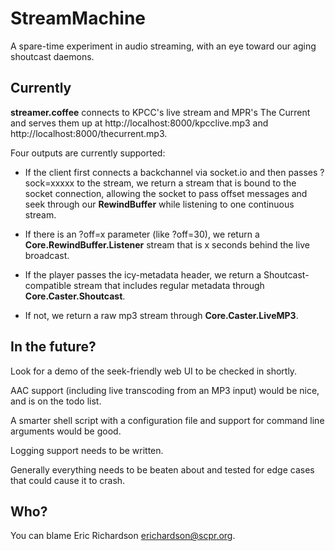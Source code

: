 # StreamMachine

A spare-time experiment in audio streaming, with an eye toward our aging 
shoutcast daemons.

## Currently

__streamer.coffee__ connects to KPCC's live stream and MPR's The Current 
and serves them up at http://localhost:8000/kpcclive.mp3 and 
http://localhost:8000/thecurrent.mp3.

Four outputs are currently supported:

* If the client first connects a backchannel via socket.io and then passes 
?sock=xxxxx to the stream, we return a stream that is bound to the socket 
connection, allowing the socket to pass offset messages and seek through 
our __RewindBuffer__ while listening to one continuous stream.

* If there is an ?off=x parameter (like ?off=30), we return a 
__Core.RewindBuffer.Listener__ stream that is x seconds behind the live 
broadcast.

* If the player passes the icy-metadata header, we return a Shoutcast-compatible 
stream that includes regular metadata through __Core.Caster.Shoutcast__.

* If not, we return a raw mp3 stream through __Core.Caster.LiveMP3__.

## In the future?

Look for a demo of the seek-friendly web UI to be checked in shortly.

AAC support (including live transcoding from an MP3 input) would be nice, and is 
on the todo list.

A smarter shell script with a configuration file and support for command line 
arguments would be good.

Logging support needs to be written.

Generally everything needs to be beaten about and tested for edge cases that 
could cause it to crash.

## Who?

You can blame Eric Richardson <erichardson@scpr.org>.